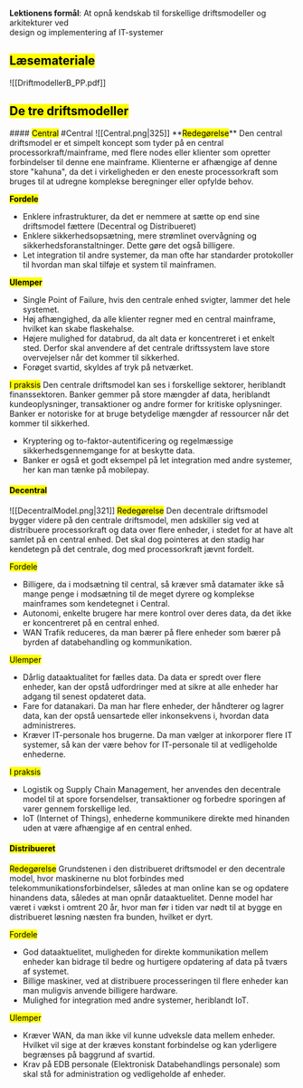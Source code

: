 **Lektionens formål**: 
At opnå kendskab til forskellige driftsmodeller og arkitekturer ved  
design og implementering af IT-systemer
## <mark class="hltr-orange">Læsemateriale</mark>
![[DriftmodellerB_PP.pdf]]


## <mark class="hltr-green">De tre driftsmodeller
</mark>
#### <mark class="hltr-red">Central</mark>
#Central 
![[Central.png|325]]
**<mark class="hltr-pink">Redegørelse</mark>**
Den central driftsmodel er et simpelt koncept som tyder på en central processorkraft/mainframe, med flere nodes eller klienter som opretter forbindelser til denne ene mainframe. 
Klienterne er afhængige af denne store "kahuna", da det i virkeligheden er den eneste processorkraft som bruges til at udregne komplekse beregninger eller opfylde behov. 

**<mark class="hltr-pink">Fordele</mark>**
* Enklere infrastrukturer, da det er nemmere at sætte op end sine driftsmodel fættere (Decentral og Distribueret)
* Enklere sikkerhedsopsætning, mere strømlinet overvågning og sikkerhedsforanstaltninger. Dette gøre det også billigere. 
* Let integration til andre systemer, da man ofte har standarder protokoller til hvordan man skal tilføje et system til mainframen. 

**<mark class="hltr-pink">Ulemper</mark>**
* Single Point of Failure, hvis den centrale enhed svigter, lammer det hele systemet. 
* Høj afhængighed, da alle klienter regner med en central mainframe, hvilket kan skabe flaskehalse. 
* Højere mulighed for databrud, da alt data er koncentreret i et enkelt sted. Derfor skal anvendere af det centrale driftssystem lave store overvejelser når det kommer til sikkerhed. 
* Forøget svartid, skyldes af tryk på netværket. 

<mark class="hltr-pink">I praksis</mark>
Den centrale driftsmodel kan ses i forskellige sektorer, heriblandt finanssektoren. Banker gemmer på store mængder af data, heriblandt kundeoplysninger, transaktioner og andre former for kritiske oplysninger. Banker er notoriske for at bruge betydelige mængder af ressourcer når det kommer til sikkerhed. 
* Kryptering og to-faktor-autentificering og regelmæssige sikkerhedsgennemgange for at beskytte data. 
* Banker er også et godt eksempel på let integration med andre systemer, her kan man tænke på mobilepay. 


#### <mark class="hltr-yellow">Decentral</mark>
![[DecentralModel.png|321]]
<mark class="hltr-orange">Redegørelse</mark>
Den decentrale driftsmodel bygger videre på den centrale driftsmodel, men adskiller sig ved at distribuere processorkraft og data over flere enheder, i stedet for at have alt samlet på en central enhed. Det skal dog pointeres at den stadig har kendetegn på det centrale, dog med processorkraft jævnt fordelt. 

<mark class="hltr-orange">Fordele</mark>
* Billigere, da i modsætning til central, så kræver små datamater ikke så mange penge i modsætning til de meget dyrere og komplekse mainframes som kendetegnet i Central. 
* Autonomi, enkelte brugere har mere kontrol over deres data, da det ikke er koncentreret på en central enhed. 
* WAN Trafik reduceres, da man bærer på flere enheder som bærer på byrden af databehandling og kommunikation. 

<mark class="hltr-orange">Ulemper</mark>
* Dårlig dataaktualitet for fælles data. Da data er spredt over flere enheder, kan der opstå udfordringer med at sikre at alle enheder har adgang til senest opdateret data.
* Fare for datanakari. Da man har flere enheder, der håndterer og lagrer data, kan der opstå uensartede eller inkonsekvens i, hvordan data administreres. 
* Kræver IT-personale hos brugerne. Da man vælger at inkorporer flere IT systemer, så kan der være behov for IT-personale til at vedligeholde enhederne. 

<mark class="hltr-orange">I praksis</mark>
* Logistik og Supply Chain Management, her anvendes den decentrale model til at spore forsendelser, transaktioner og forbedre sporingen af varer gennem forskellige led. 
* IoT (Internet of Things), enhederne kommunikere direkte med hinanden uden at være afhængige af en central enhed. 
#### <mark class="hltr-green">Distribueret</mark>

<mark class="hltr-cyan">Redegørelse</mark>
Grundstenen i den distribueret driftsmodel er den decentrale model, hvor maskinerne nu blot forbindes med telekommunikationsforbindelser, således at man online kan se og opdatere hinandens data, således at man opnår dataaktuelitet. Denne model har været i vækst i omtrent 20 år, hvor man før i tiden var nødt til at bygge en distribueret løsning næsten fra bunden, hvilket er dyrt.

<mark class="hltr-cyan">Fordele</mark>
* God dataaktuelitet, muligheden for direkte kommunikation mellem enheder kan bidrage til bedre og hurtigere opdatering af data på tværs af systemet. 
* Billige maskiner, ved at distribuere processeringen til flere enheder kan man muligvis anvende billigere hardware. 
* Mulighed for integration med andre systemer, heriblandt IoT.

<mark class="hltr-cyan">Ulemper</mark>
* Kræver WAN, da man ikke vil kunne udveksle data mellem enheder. Hvilket vil sige at der kræves konstant forbindelse og kan yderligere begrænses på baggrund af svartid.
* Krav på EDB personale (Elektronisk Databehandlings personale) som skal stå for administration og vedligeholde af enheder. 